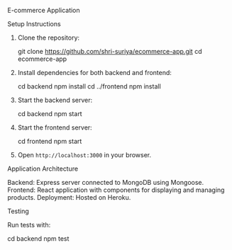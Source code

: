 E-commerce Application

Setup Instructions

1. Clone the repository:
    
    git clone https://github.com/shri-suriya/ecommerce-app.git
    cd ecommerce-app
    

2. Install dependencies for both backend and frontend:
   
    cd backend
    npm install
    cd ../frontend
    npm install
  

3. Start the backend server:
  
    cd backend
    npm start
    

4. Start the frontend server:
    
    cd frontend
    npm start
 

5. Open `http://localhost:3000` in your browser.

Application Architecture

Backend: Express server connected to MongoDB using Mongoose.
Frontend: React application with components for displaying and managing products.
Deployment: Hosted on Heroku.

Testing

Run tests with:

cd backend
npm test

